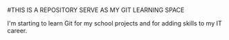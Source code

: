 #THIS IS A REPOSITORY SERVE AS MY GIT LEARNING SPACE

I'm starting to learn Git for my school projects and for adding skills to my IT career.
